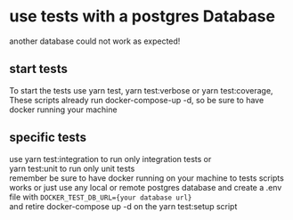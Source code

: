 # use tests with a postgres Database

another database could not work as expected!

## start tests

To start the tests use yarn test, yarn test:verbose or yarn test:coverage,  
These scripts already run docker-compose-up -d, so be sure to have docker running your machine

## specific tests

use yarn test:integration to run only integration tests or  
yarn test:unit to run only unit tests  
remember be sure to have docker running on your machine to tests scripts works or
just use any local or remote postgres database and create a .env file with
`DOCKER_TEST_DB_URL={your database url}`  
and retire docker-compose up -d on the yarn test:setup script
